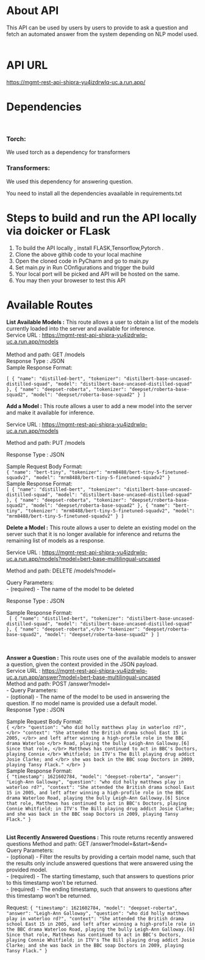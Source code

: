 # About API </br>

This API can be used by users by users to provide to ask a question and fetch an automated answer from the system depending on NLP model used.</br></br>

# API URL </br>

https://mgmt-rest-api-shipra-yu4izdrwlq-uc.a.run.app/

# Dependencies </br></br>

### Torch: 
We used torch as a dependency for transformers

### Transformers: 
We used this dependency for answering question.

You need to install all the dependencies avaailable in requirements.txt

# Steps to build and run the API locally via doicker or FLask</br>

1. To build the API locally , install FLASK,Tensorflow,Pytorch  .</br>
2. Clone the above githib code to your local machine
3. Open the cloned code in PyCharm and go to main.py
4. Set main.py in Run COnfigurations and trigger the build 
5. Your local port will be picked and API will be hosted on the same.
6. You may then your broweser to test this API 
  
# Available Routes</br>

<b>List Available Models :</b> This route allows a user to obtain a list of the models currently loaded into the server and available for inference.</br>
Service URL : https://mgmt-rest-api-shipra-yu4izdrwlq-uc.a.run.app/models   
</br>Method and path: GET /models</br>
Response Type : JSON</br>
Sample Response Format:</br>

`[
    {
        "name": "distilled-bert",
        "tokenizer": "distilbert-base-uncased-distilled-squad",
          "model": "distilbert-base-uncased-distilled-squad"
    },
    {
         "name": "deepset-roberta",
         "tokenizer": "deepset/roberta-base-squad2",
         "model": "deepset/roberta-base-squad2"
    }
]`
</br>

<b>Add a Model :</b> This route allows a user to add a new model into the server and make it available for inference.</br>

Service URL : https://mgmt-rest-api-shipra-yu4izdrwlq-uc.a.run.app/models   </br>

Method and path: PUT /models</br>

Response Type : JSON</br>

Sample Request Body Format: </br>
      `{
      "name": "bert-tiny",
      "tokenizer": "mrm8488/bert-tiny-5-finetuned-squadv2",
      "model": "mrm8488/bert-tiny-5-finetuned-squadv2"
      }`
</br>
Sample Response Format:</br>
    `[
        {
            "name": "distilled-bert",
            "tokenizer": "distilbert-base-uncased-distilled-squad",
            "model": "distilbert-base-uncased-distilled-squad"
        },
        {
            "name": "deepset-roberta",
            "tokenizer": "deepset/roberta-base-squad2",
            "model": "deepset/roberta-base-squad2"
        },
    {
        "name": "bert-tiny",
        "tokenizer": "mrm8488/bert-tiny-5-finetuned-squadv2",
        "model": "mrm8488/bert-tiny-5-finetuned-squadv2"
    }
  ]`
 </br>

<b>Delete a Model :</b> This route allows a user to delete an existing model on the server such that it is no longer
available for inference and returns the remaining list of models as a response. </br>

Service URL : https://mgmt-rest-api-shipra-yu4izdrwlq-uc.a.run.app/models?model=bert-base-multilingual-uncased  </br>

Method and path: DELETE /models?model=<model name></br>

Query Parameters:</br> - <model name> (required) - The name of the model to be deleted</br>

Response Type : JSON</br>

Sample Response Format:</br>
   ` [
        {
            "name": "distilled-bert",
             "tokenizer": "distilbert-base-uncased-distilled-squad",
              "model": "distilbert-base-uncased-distilled-squad"
        },
        {
             "name": "deepset-roberta",</br>
             "tokenizer": "deepset/roberta-base-squad2",
             "model": "deepset/roberta-base-squad2"
        }
    ]`
    
</br>

<b>Answer a Question :</b> This route uses one of the available models to answer a question, given the context provided in
the JSON payload.</br>
Service URL : https://mgmt-rest-api-shipra-yu4izdrwlq-uc.a.run.app/answer?model=bert-base-multilingual-uncased  </br>
Method and path: POST /answer?model=<model name></br>
    - Query Parameters:  
        - <model name> (optional) - The name of the model to be used in answering the</br>
                                  question. If no model name is provided use a default model. </br>
Response Type : JSON</br>

Sample Request Body Format: </br>
    `{ </br>
            "question": "who did holly matthews play in waterloo rd?", </br>
            "context": "She attended the British drama school East 15 in 2005, </br>
            and left after winning a high-profile role in the BBC drama Waterloo </br>
            Road, playing the bully Leigh-Ann Galloway.[6] Since that role, </br>
            Matthews has continued to act in BBC's Doctors, playing Connie </br>
            Whitfield; in ITV's The Bill playing drug addict Josie Clarke; and </br>
            she was back in the BBC soap Doctors in 2009, playing Tansy Flack." </br>
    }` 
</br>
Sample Response Format:</br>
    `{
            "timestamp": 1621602784,
            "model": "deepset-roberta",
            "answer": "Leigh-Ann Galloway",
            "question": "who did holly matthews play in waterloo rd?",
            "context": "She attended the British drama school East 15 in 2005,
            and left after winning a high-profile role in the BBC drama Waterloo
            Road, playing the bully Leigh-Ann Galloway.[6] Since that role,
            Matthews has continued to act in BBC's Doctors, playing Connie
            Whitfield; in ITV's The Bill playing drug addict Josie Clarke; and
            she was back in the BBC soap Doctors in 2009, playing Tansy Flack."
    }`
</br></br>

<b>List Recently Answered Questions :</b> This route returns recently answered questions
Method and path: GET /answer?model=<model name>&start=<start timestamp>&end=<end
timestamp>
    </br>
 Query Parameters:</br>
        - <model name> (optional) - Filter the results by providing a certain model name, such
        that the results only include answered questions that were answered using the provided
        model.</br>
       - <start timestamp> (required) - The starting timestamp, such that answers to questions
          prior to this timestamp won't be returned.</br>
       - <end timestamp> (required) - The ending timestamp, such that answers to questions
         after this timestamp won't be returned.</br>
     
Request:
          `{
             "timestamp": 1621602784,
             "model": "deepset-roberta",
             "answer": "Leigh-Ann Galloway",
             "question": "who did holly matthews play in waterloo rd?",
             "context": "She attended the British drama school East 15 in 2005,
                    and left after winning a high-profile role in the BBC drama Waterloo
                    Road, playing the bully Leigh-Ann Galloway.[6] Since that role,
                    Matthews has continued to act in BBC's Doctors, playing Connie
                    Whitfield; in ITV's The Bill playing drug addict Josie Clarke; and
                    she was back in the BBC soap Doctors in 2009, playing Tansy Flack."
            }`

</br></br>
